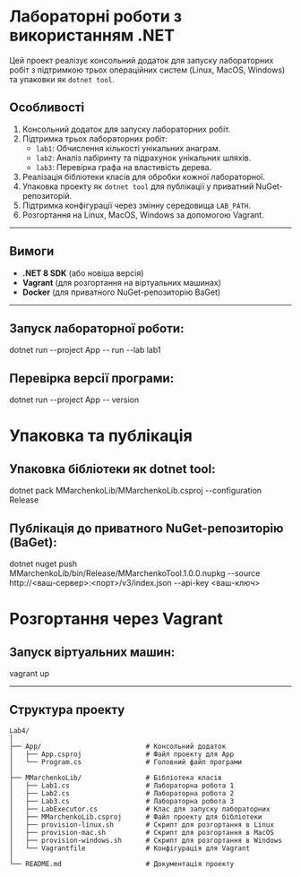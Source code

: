 ﻿# Лабораторні роботи з використанням .NET

Цей проект реалізує консольний додаток для запуску лабораторних робіт з підтримкою трьох операційних систем (Linux, MacOS, Windows) та упаковки як `dotnet tool`.

## Особливості

1. Консольний додаток для запуску лабораторних робіт.
2. Підтримка трьох лабораторних робіт:
   - `lab1`: Обчислення кількості унікальних анаграм.
   - `lab2`: Аналіз лабіринту та підрахунок унікальних шляхів.
   - `lab3`: Перевірка графа на властивість дерева.
3. Реалізація бібліотеки класів для обробки кожної лабораторної.
4. Упаковка проекту як `dotnet tool` для публікації у приватний NuGet-репозиторій.
5. Підтримка конфігурації через змінну середовища `LAB_PATH`.
6. Розгортання на Linux, MacOS, Windows за допомогою Vagrant.

---

## Вимоги

- **.NET 8 SDK** (або новіша версія)
- **Vagrant** (для розгортання на віртуальних машинах)
- **Docker** (для приватного NuGet-репозиторію BaGet)

---

## Запуск лабораторної роботи:
dotnet run --project App -- run --lab lab1


## Перевірка версії програми:
dotnet run --project App -- version


# Упаковка та публікація
 ## Упаковка бібліотеки як dotnet tool:
 dotnet pack MMarchenkoLib/MMarchenkoLib.csproj --configuration Release

 ## Публікація до приватного NuGet-репозиторію (BaGet):
 dotnet nuget push MMarchenkoLib/bin/Release/MMarchenkoTool.1.0.0.nupkg --source http://<ваш-сервер>:<порт>/v3/index.json --api-key <ваш-ключ>

# Розгортання через Vagrant
 ## Запуск віртуальних машин:
 vagrant up


---
## Структура проекту

```plaintext
Lab4/
│
├── App/                          # Консольний додаток
│   ├── App.csproj                # Файл проекту для App
│   └── Program.cs                # Головний файл програми
│
├── MMarchenkoLib/                # Бібліотека класів
│   ├── Lab1.cs                   # Лабораторна робота 1
│   ├── Lab2.cs                   # Лабораторна робота 2
│   ├── Lab3.cs                   # Лабораторна робота 3
│   ├── LabExecutor.cs            # Клас для запуску лабораторних
│   ├── MMarchenkoLib.csproj      # Файл проекту для бібліотеки
│   ├── provision-linux.sh        # Скрипт для розгортання в Linux
│   ├── provision-mac.sh          # Скрипт для розгортання в MacOS
│   ├── provision-windows.sh      # Скрипт для розгортання в Windows
│   └── Vagrantfile               # Конфігурація для Vagrant
│
└── README.md                     # Документація проекту

